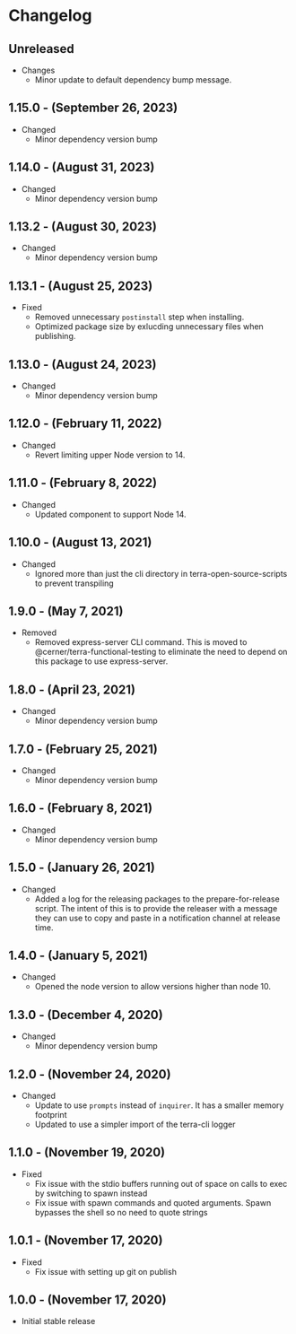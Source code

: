 # Changelog

## Unreleased

* Changes
  * Minor update to default dependency bump message.

## 1.15.0 - (September 26, 2023)

* Changed
  * Minor dependency version bump

## 1.14.0 - (August 31, 2023)

* Changed
  * Minor dependency version bump

## 1.13.2 - (August 30, 2023)

* Changed
  * Minor dependency version bump

## 1.13.1 - (August 25, 2023)

* Fixed
  * Removed unnecessary `postinstall` step when installing.
  * Optimized package size by exlucding unnecessary files when publishing.

## 1.13.0 - (August 24, 2023)

* Changed
  * Minor dependency version bump

## 1.12.0 - (February 11, 2022)

* Changed
  * Revert limiting upper Node version to 14.

## 1.11.0 - (February 8, 2022)

* Changed
  * Updated component to support Node 14.

## 1.10.0 - (August 13, 2021)

* Changed
  * Ignored more than just the cli directory in terra-open-source-scripts to prevent transpiling

## 1.9.0 - (May 7, 2021)

* Removed
  * Removed express-server CLI command. This is moved to @cerner/terra-functional-testing to eliminate the need to depend on this package to use express-server.

## 1.8.0 - (April 23, 2021)

* Changed
  * Minor dependency version bump

## 1.7.0 - (February 25, 2021)

* Changed
  * Minor dependency version bump

## 1.6.0 - (February 8, 2021)

* Changed
  * Minor dependency version bump

## 1.5.0 - (January 26, 2021)

* Changed
  * Added a log for the releasing packages to the prepare-for-release script. The intent of this is to provide the releaser with a message they can use to copy and paste in a notification channel at release time.

## 1.4.0 - (January 5, 2021)

* Changed
  * Opened the node version to allow versions higher than node 10.

## 1.3.0 - (December 4, 2020)

* Changed
  * Minor dependency version bump

## 1.2.0 - (November 24, 2020)

* Changed
  * Update to use `prompts` instead of `inquirer`. It has a smaller memory footprint
  * Updated to use a simpler import of the terra-cli logger

## 1.1.0 - (November 19, 2020)

* Fixed
  * Fix issue with the stdio buffers running out of space on calls to exec by switching to spawn instead
  * Fix issue with spawn commands and quoted arguments. Spawn bypasses the shell so no need to quote strings

## 1.0.1 - (November 17, 2020)

* Fixed
  * Fix issue with setting up git on publish

## 1.0.0 - (November 17, 2020)

* Initial stable release
